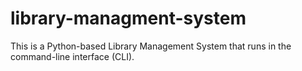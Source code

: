 # library-managment-system
This is a Python-based Library Management System that runs in the command-line interface (CLI). 
